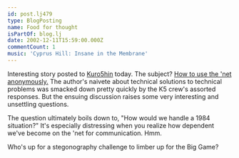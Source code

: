 ```yaml
---
id: post.lj479
type: BlogPosting
name: Food for thought
isPartOf: blog.lj
date: 2002-12-11T15:59:00.000Z
commentCount: 1
music: 'Cyprus Hill: Insane in the Membrane'
---
```

Interesting story posted to [Kuro5hin](http://www.kuro5hin.org) today. The subject? [How to use the 'net anonymously.](http://www.kuro5hin.org/story/2002/12/10/213152/57) The author's naivete about technical solutions to technical problems was smacked down pretty quickly by the K5 crew's assorted responses. But the ensuing discussion raises some very interesting and unsettling questions.

The question ultimately boils down to, "How would we handle a 1984 situation?" It's especially distressing when you realize how dependent we've become on the 'net for communication. Hmm.

Who's up for a stegonography challenge to limber up for the Big Game?
